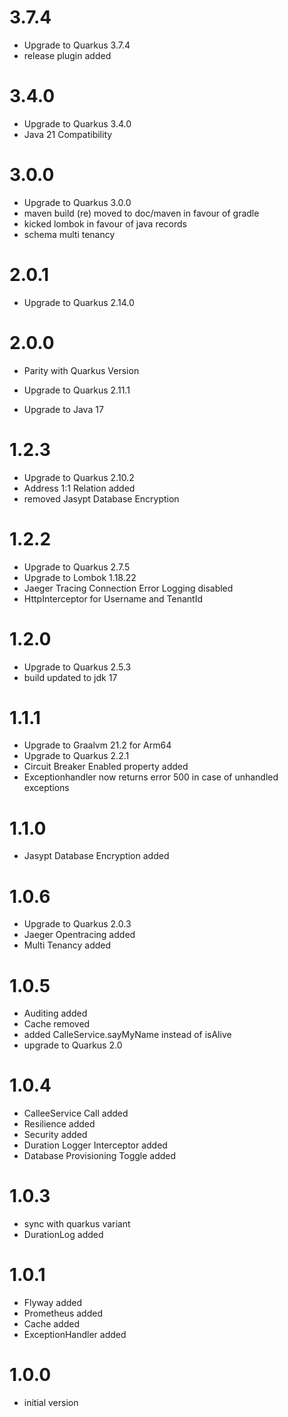 # 3.7.4
- Upgrade to Quarkus 3.7.4 
- release plugin added

# 3.4.0
- Upgrade to Quarkus 3.4.0
- Java 21 Compatibility

# 3.0.0
- Upgrade to Quarkus 3.0.0
- maven build (re) moved to doc/maven in favour of gradle
- kicked lombok in favour of java records
- schema multi tenancy

# 2.0.1
- Upgrade to Quarkus 2.14.0

# 2.0.0
- Parity with Quarkus Version

- Upgrade to Quarkus 2.11.1
- Upgrade to Java 17

# 1.2.3
- Upgrade to Quarkus 2.10.2
- Address 1:1 Relation added
- removed Jasypt Database Encryption

# 1.2.2
- Upgrade to Quarkus 2.7.5
- Upgrade to Lombok 1.18.22
- Jaeger Tracing Connection Error Logging disabled
- HttpInterceptor for Username and TenantId
                                  
# 1.2.0
- Upgrade to Quarkus 2.5.3
- build updated to jdk 17

# 1.1.1
- Upgrade to Graalvm 21.2 for Arm64
- Upgrade to Quarkus 2.2.1
- Circuit Breaker Enabled property added
- Exceptionhandler now returns error 500 in case of unhandled exceptions

# 1.1.0
- Jasypt Database Encryption added

# 1.0.6
- Upgrade to Quarkus 2.0.3
- Jaeger Opentracing added
- Multi Tenancy added

# 1.0.5
- Auditing added
- Cache removed
- added CalleService.sayMyName instead of isAlive
- upgrade to Quarkus 2.0

# 1.0.4
- CalleeService Call added
- Resilience added
- Security added
- Duration Logger Interceptor added                          
- Database Provisioning Toggle added

# 1.0.3
- sync with quarkus variant
- DurationLog added

# 1.0.1
- Flyway added
- Prometheus added
- Cache added
- ExceptionHandler added

# 1.0.0
- initial version
